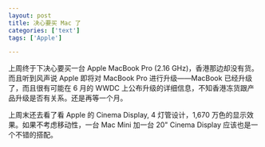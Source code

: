 ```yaml
---
layout: post
title: 决心要买 Mac 了
categories: ['text']
tags: ['Apple']

---
```


上周终于下决心要买一台 Apple MacBook Pro (2.16 GHz)，香港那边却没有货。而且听到风声说 Apple 即将对 MacBook Pro 进行升级——MacBook 已经升级了，而且很有可能在 6 月的 WWDC 上公布升级的详细信息，不知香港冻货跟产品升级是否有关系。还是再等一个月。

上周末还去看了看 Apple 的 Cinema Display, 4 灯管设计，1,670 万色的显示效果。如果不考虑移动性，一台 Mac Mini 加一台 20" Cinema Display 应该也是一个不错的搭配。